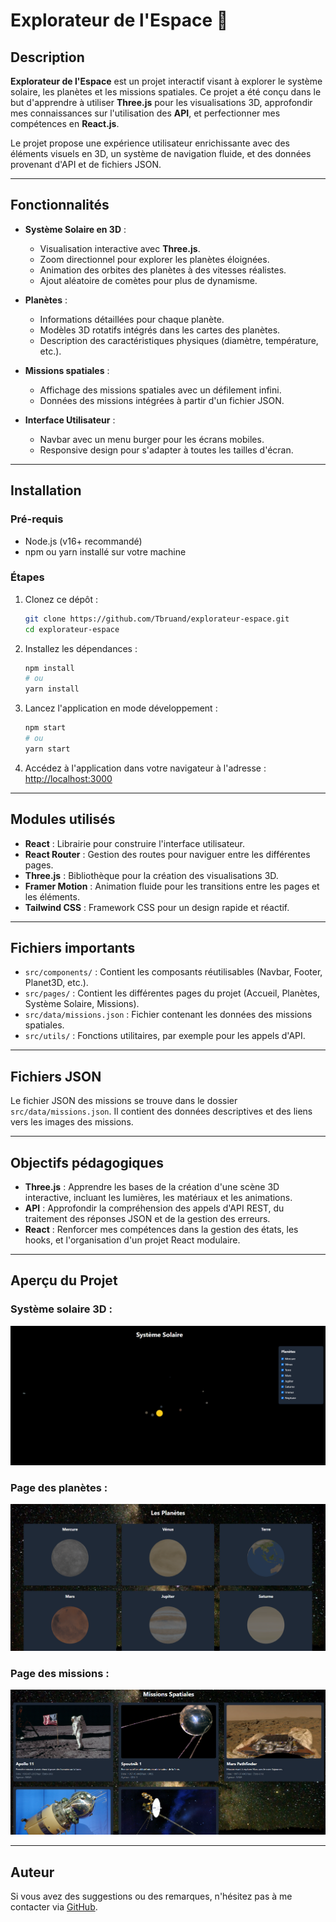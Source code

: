 # Explorateur de l'Espace 🌌

## Description

**Explorateur de l'Espace** est un projet interactif visant à explorer le système solaire, les planètes et les missions spatiales. Ce projet a été conçu dans le but d'apprendre à utiliser **Three.js** pour les visualisations 3D, approfondir mes connaissances sur l'utilisation des **API**, et perfectionner mes compétences en **React.js**.

Le projet propose une expérience utilisateur enrichissante avec des éléments visuels en 3D, un système de navigation fluide, et des données provenant d'API et de fichiers JSON.

---

## Fonctionnalités

- **Système Solaire en 3D** :

  - Visualisation interactive avec **Three.js**.
  - Zoom directionnel pour explorer les planètes éloignées.
  - Animation des orbites des planètes à des vitesses réalistes.
  - Ajout aléatoire de comètes pour plus de dynamisme.

- **Planètes** :

  - Informations détaillées pour chaque planète.
  - Modèles 3D rotatifs intégrés dans les cartes des planètes.
  - Description des caractéristiques physiques (diamètre, température, etc.).

- **Missions spatiales** :

  - Affichage des missions spatiales avec un défilement infini.
  - Données des missions intégrées à partir d'un fichier JSON.

- **Interface Utilisateur** :

  - Navbar avec un menu burger pour les écrans mobiles.
  - Responsive design pour s'adapter à toutes les tailles d'écran.

---

## Installation

### Pré-requis

- Node.js (v16+ recommandé)
- npm ou yarn installé sur votre machine

### Étapes

1. Clonez ce dépôt :

   ```bash
   git clone https://github.com/Tbruand/explorateur-espace.git
   cd explorateur-espace
   ```

2. Installez les dépendances :

   ```bash
   npm install
   # ou
   yarn install
   ```

3. Lancez l'application en mode développement :

   ```bash
   npm start
   # ou
   yarn start
   ```

4. Accédez à l'application dans votre navigateur à l'adresse : [http://localhost:3000](http://localhost:3000)

---

## Modules utilisés

- **React** : Librairie pour construire l'interface utilisateur.
- **React Router** : Gestion des routes pour naviguer entre les différentes pages.
- **Three.js** : Bibliothèque pour la création des visualisations 3D.
- **Framer Motion** : Animation fluide pour les transitions entre les pages et les éléments.
- **Tailwind CSS** : Framework CSS pour un design rapide et réactif.

---

## Fichiers importants

- `src/components/` : Contient les composants réutilisables (Navbar, Footer, Planet3D, etc.).
- `src/pages/` : Contient les différentes pages du projet (Accueil, Planètes, Système Solaire, Missions).
- `src/data/missions.json` : Fichier contenant les données des missions spatiales.
- `src/utils/` : Fonctions utilitaires, par exemple pour les appels d'API.

---

## Fichiers JSON

Le fichier JSON des missions se trouve dans le dossier `src/data/missions.json`. Il contient des données descriptives et des liens vers les images des missions.

---

## Objectifs pédagogiques

- **Three.js** : Apprendre les bases de la création d'une scène 3D interactive, incluant les lumières, les matériaux et les animations.
- **API** : Approfondir la compréhension des appels d'API REST, du traitement des réponses JSON et de la gestion des erreurs.
- **React** : Renforcer mes compétences dans la gestion des états, les hooks, et l'organisation d'un projet React modulaire.

---

## Aperçu du Projet

### Système solaire 3D :

![Système solaire 3D](screenshots/SolarSystem.png)

### Page des planètes :

![Page des planètes](screenshots/planetes.png)

### Page des missions :

![Page des missions](screenshots/Missions.png)

---

## Auteur

Si vous avez des suggestions ou des remarques, n'hésitez pas à me contacter via [GitHub](https://github.com/Tbruand).
